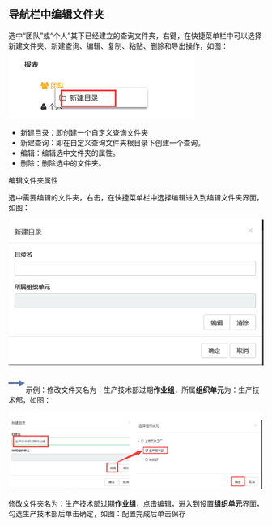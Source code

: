 ## 导航栏中编辑文件夹
选中“团队”或“个人”其下已经建立的查询文件夹，右键，在快捷菜单栏中可以选择新建文件夹、新建查询、编辑、复制、粘贴、删除和导出操作，如图：
![](./images/报表查询10.png)

* 新建目录：即创建一个自定义查询文件夹
* 新建查询：即在自定义查询文件夹根目录下创建一个查询。
* 编辑：编辑选中文件夹的属性。
* 删除：删除选中的文件夹。

编辑文件夹属性

选中需要编辑的文件夹，右击，在快捷菜单栏中选择编辑进入到编辑文件夹界面，如图：

![](./images/报表查询11.png)

![](./images/图标.png)示例：修改文件夹名为：生产技术部过期**作业组**，所属**组织单元**为：生产技术部，如图：

![](./images/报表查询12.png)

修改文件夹名为：生产技术部过期**作业组**，点击编辑，进入到设置**组织单元**界面，勾选生产技术部后单击确定，如图：配置完成后单击保存